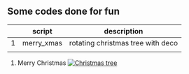 ## Some codes done for fun


|   | script     | description                       |
|---|------------|-----------------------------------|
| 1 | merry_xmas | rotating christmas tree with deco |
|   |            |                                   |

1. Merry Christmas
[![Christmas tree]({https://github.com/doscsy12/general_coding_stuff/blob/main/xmas_tree.jpg})]({https://drive.google.com/file/d/140yWN81VNIXP-mmvpbPUtWvz369MMtQ0/view?usp=sharing} "Link Title")